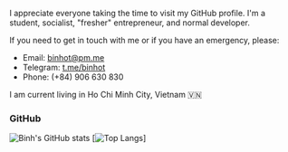 I appreciate everyone taking the time to visit my GitHub profile.
I'm a student, socialist, "fresher" entrepreneur, and normal developer.

If you need to get in touch with me or if you have an emergency, please:
- Email: binhot@pm.me
- Telegram: [t.me/binhot](https://t.me/binhot)
- Phone: (+84) 906 630 830

I am current living in Ho Chi Minh City, Vietnam 🇻🇳
### GitHub
![Binh's GitHub stats](https://github-readme-stats.vercel.app/api?username=binhotvn&count_private=true)
[![Top Langs](https://github-readme-stats.vercel.app/api/top-langs/?username=binhot&langs_count=8)]
